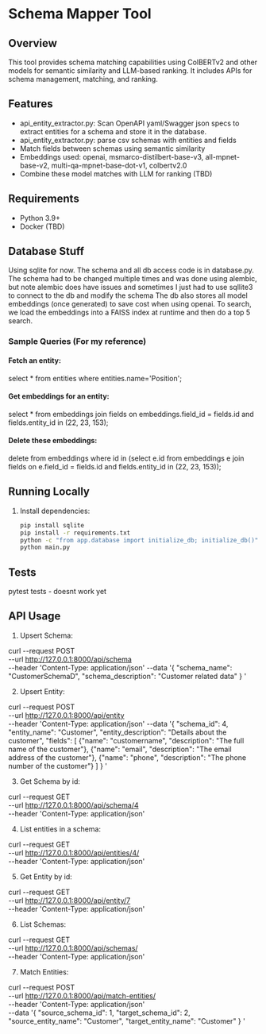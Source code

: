 # Schema Mapper Tool

## Overview
This tool provides schema matching capabilities using ColBERTv2 and other models for semantic similarity and LLM-based ranking. It includes APIs for schema management, matching, and ranking.

## Features
- api_entity_extractor.py: Scan OpenAPI yaml/Swagger json specs to extract entities for a schema and store it in the database.
- api_entity_extractor.py: parse csv schemas with entities and fields
- Match fields between schemas using semantic similarity
- Embeddings used: openai, msmarco-distilbert-base-v3, all-mpnet-base-v2, multi-qa-mpnet-base-dot-v1, colbertv2.0
- Combine these model matches with LLM for ranking (TBD)

## Requirements
- Python 3.9+
- Docker (TBD)

## Database Stuff
Using sqlite for now. The schema and all db access code is in database.py. The schema had to be changed multiple times and was done using alembic, but note alembic does have issues and sometimes I just had to use sqllite3 to connect to the db and modify the schema
The db also stores all model embeddings (once generated) to save cost when using openai. To search, we load the embeddings into a FAISS index at runtime and then do a top 5 search.  

### Sample Queries (For my reference)
#### Fetch an entity:
select * from entities where entities.name='Position';

#### Get embeddings for an entity: 
select * from embeddings join fields on embeddings.field_id = fields.id and fields.entity_id in (22, 23, 153);
#### Delete these embeddings: 
delete from embeddings where id in (select e.id from embeddings e join fields on e.field_id = fields.id and fields.entity_id in (22, 23, 153));

## Running Locally
1. Install dependencies:
   ```bash
   pip install sqlite
   pip install -r requirements.txt
   python -c "from app.database import initialize_db; initialize_db()"
   python main.py
   
## Tests

pytest tests - doesnt work yet

## API Usage

1. Upsert Schema:

curl --request POST \
  --url http://127.0.0.1:8000/api/schema \
  --header 'Content-Type: application/json'
  --data '{
  "schema_name": "CustomerSchemaD",
  "schema_description": "Customer related data"
}
'

2. Upsert Entity:

curl --request POST \
  --url http://127.0.0.1:8000/api/entity \
  --header 'Content-Type: application/json'
  --data '{
  "schema_id": 4,
  "entity_name": "Customer",
	"entity_description": "Details about the customer",
	"fields": [
		{"name": "customername", "description": "The full name of the customer"},
		{"name": "email", "description": "The email address of the customer"},
		{"name": "phone", "description": "The phone number of the customer"}
	]
}
'

3. Get Schema by id:

curl --request GET \
  --url http://127.0.0.1:8000/api/schema/4 \
  --header 'Content-Type: application/json'

4. List entities in a schema:

curl --request GET \
  --url http://127.0.0.1:8000/api/entities/4/ \
  --header 'Content-Type: application/json'

5. Get Entity by id:

curl --request GET \
  --url http://127.0.0.1:8000/api/entity/7 \
  --header 'Content-Type: application/json'

6. List Schemas:

curl --request GET \
  --url http://127.0.0.1:8000/api/schemas/ \
  --header 'Content-Type: application/json' 

7. Match Entities:

curl --request POST \
  --url http://127.0.0.1:8000/api/match-entities/ \
  --header 'Content-Type: application/json' \
  --data '{
    "source_schema_id": 1,
    "target_schema_id": 2,
    "source_entity_name": "Customer",
	  "target_entity_name": "Customer"
}
'

